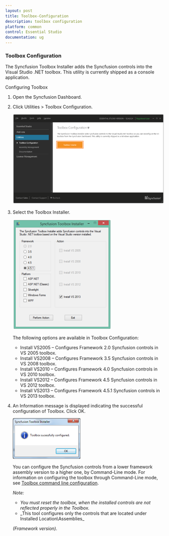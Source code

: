 ```yaml
---
layout: post
title: Toolbox-Configuration
description: toolbox configuration 
platform: common
control: Essential Studio
documentation: ug
---
```


### Toolbox Configuration 

The Syncfusion Toolbox Installer adds the Syncfusion controls into the Visual Studio .NET toolbox. This utility is currently shipped as a console application.

Configuring Toolbox 

1. Open the Syncfusion Dashboard.
2. Click Utilities > Toolbox Configuration.
   
   ![](Toolbox-Configuration_images/Toolbox-Configuration_img1.png)





3. Select the Toolbox Installer.
   
   ![](Toolbox-Configuration_images/Toolbox-Configuration_img2.png)

   The following options are available in Toolbox Configuration:

   * Install VS2005 – Configures Framework 2.0 Syncfusion controls in VS 2005 toolbox.
   * Install VS2008 – Configures Framework 3.5 Syncfusion controls in VS 2008 toolbox.
   * Install VS2010 – Configures Framework 4.0 Syncfusion controls in VS 2010 toolbox.
   * Install VS2012 – Configures Framework 4.5 Syncfusion controls in VS 2012 toolbox.
   * Install VS2013 – Configures Framework 4.5.1 Syncfusion controls in VS 2013 toolbox.

4. An Information message is displayed indicating the successful configuration of Toolbox. Click OK.



   ![](Toolbox-Configuration_images/Toolbox-Configuration_img3.png)


   You can configure the Syncfusion controls from a lower framework assembly version to a higher one, by Command-Line mode. For information on configuring the toolbox through Command-Line mode, see [Toolbox command line configuration](http://www.syncfusion.com/support/kb/2336).



   _Note:_

   * _You must reset the toolbox, when the installed controls are not reflected properly in the Toolbox._
   * _This tool configures only the controls that are located under Installed Location\Assemblies\_ 

   _(Framework version)._

